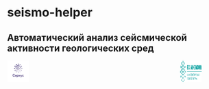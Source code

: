 # seismo-helper

## Автоматический анализ сейсмической активности геологических сред

<div>
  <div style="float: left; width: 100px; height: 100px;">
      <img src="project_data/Sirius_vert_ru-02.png" alt="Сириус", style="width: 50%; height: 50%">
  </div>
  <div style="float: right; width: 100px; height: 100px;">
      <img src="project_data/ЛОГО (ЗЕЛЕНЫЙ).png" alt="Большие вызовы", style="width: 50%; height: 50%">
  </div>
</div>
